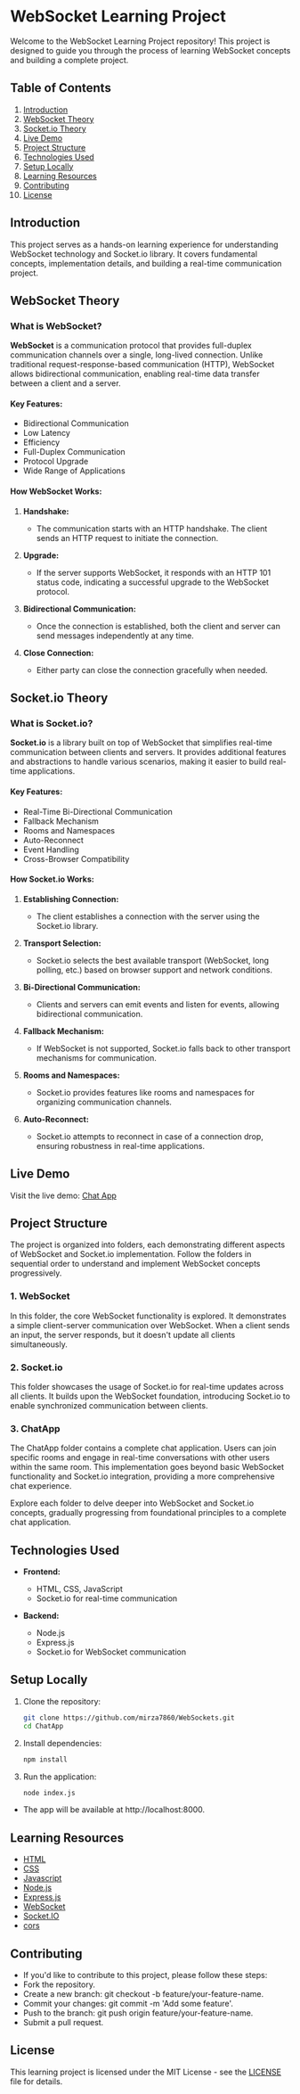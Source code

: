 # WebSocket Learning Project

Welcome to the WebSocket Learning Project repository! This project is designed to guide you through the process of learning WebSocket concepts and building a complete project.

## Table of Contents

1. [Introduction](#introduction)
2. [WebSocket Theory](#websocket-theory)
3. [Socket.io Theory](#socketio-theory)
4. [Live Demo](#live-demo)
5. [Project Structure](#project-structure)
6. [Technologies Used](#technologies-used)
7. [Setup Locally](#setup-locally)
8. [Learning Resources](#learning-resources)
9. [Contributing](#contributing)
10. [License](#license)

## Introduction

This project serves as a hands-on learning experience for understanding WebSocket technology and Socket.io library. It covers fundamental concepts, implementation details, and building a real-time communication project.

## WebSocket Theory

### What is WebSocket?

**WebSocket** is a communication protocol that provides full-duplex communication channels over a single, long-lived connection. Unlike traditional request-response-based communication (HTTP), WebSocket allows bidirectional communication, enabling real-time data transfer between a client and a server.

#### Key Features:

- Bidirectional Communication
- Low Latency
- Efficiency
- Full-Duplex Communication
- Protocol Upgrade
- Wide Range of Applications

#### How WebSocket Works:

1. **Handshake:**
   - The communication starts with an HTTP handshake. The client sends an HTTP request to initiate the connection.

2. **Upgrade:**
   - If the server supports WebSocket, it responds with an HTTP 101 status code, indicating a successful upgrade to the WebSocket protocol.

3. **Bidirectional Communication:**
   - Once the connection is established, both the client and server can send messages independently at any time.

4. **Close Connection:**
   - Either party can close the connection gracefully when needed.

## Socket.io Theory

### What is Socket.io?

**Socket.io** is a library built on top of WebSocket that simplifies real-time communication between clients and servers. It provides additional features and abstractions to handle various scenarios, making it easier to build real-time applications.

#### Key Features:

- Real-Time Bi-Directional Communication
- Fallback Mechanism
- Rooms and Namespaces
- Auto-Reconnect
- Event Handling
- Cross-Browser Compatibility

#### How Socket.io Works:

1. **Establishing Connection:**
   - The client establishes a connection with the server using the Socket.io library.

2. **Transport Selection:**
   - Socket.io selects the best available transport (WebSocket, long polling, etc.) based on browser support and network conditions.

3. **Bi-Directional Communication:**
   - Clients and servers can emit events and listen for events, allowing bidirectional communication.

4. **Fallback Mechanism:**
   - If WebSocket is not supported, Socket.io falls back to other transport mechanisms for communication.

5. **Rooms and Namespaces:**
   - Socket.io provides features like rooms and namespaces for organizing communication channels.

6. **Auto-Reconnect:**
   - Socket.io attempts to reconnect in case of a connection drop, ensuring robustness in real-time applications.

## Live Demo

Visit the live demo: [Chat App](https://chat-app-2cwb.onrender.com)

## Project Structure

The project is organized into folders, each demonstrating different aspects of WebSocket and Socket.io implementation. Follow the folders in sequential order to understand and implement WebSocket concepts progressively.

### 1. WebSocket

In this folder, the core WebSocket functionality is explored. It demonstrates a simple client-server communication over WebSocket. When a client sends an input, the server responds, but it doesn't update all clients simultaneously.

### 2. Socket.io

This folder showcases the usage of Socket.io for real-time updates across all clients. It builds upon the WebSocket foundation, introducing Socket.io to enable synchronized communication between clients.

### 3. ChatApp

The ChatApp folder contains a complete chat application. Users can join specific rooms and engage in real-time conversations with other users within the same room. This implementation goes beyond basic WebSocket functionality and Socket.io integration, providing a more comprehensive chat experience.

Explore each folder to delve deeper into WebSocket and Socket.io concepts, gradually progressing from foundational principles to a complete chat application.

## Technologies Used

- **Frontend:**
  - HTML, CSS, JavaScript
  - Socket.io for real-time communication

- **Backend:**
  - Node.js
  - Express.js
  - Socket.io for WebSocket communication

## Setup Locally

1. Clone the repository:

   ```bash
   git clone https://github.com/mirza7860/WebSockets.git
   cd ChatApp
   ```
2. Install dependencies:

   ```bash
   npm install
   ```
3. Run the application:

   ```bash
   node index.js
   ```
- The app will be available at http://localhost:8000.

## Learning Resources

 - [HTML](https://developer.mozilla.org/en-US/docs/Web/HTML)
 - [CSS](https://developer.mozilla.org/en-US/docs/Web/CSS)
 - [Javascript](https://developer.mozilla.org/en-US/docs/Web/JavaScript)
 - [Node.js](https://nodejs.org)
 - [Express.js](https://expressjs.com)
 - [WebSocket ](https://developer.mozilla.org/en-US/docs/Web/API/WebSocket)
 - [Socket.IO](https://socket.io)
 - [cors](https://www.npmjs.com/package/cors)

## Contributing

  - If you'd like to contribute to this project, please follow these steps:
  - Fork the repository.
  - Create a new branch: git checkout -b feature/your-feature-name.
  - Commit your changes: git commit -m 'Add some feature'.
  - Push to the branch: git push origin feature/your-feature-name.
  - Submit a pull request.

## License

This learning project is licensed under the MIT License - see the [LICENSE](LICENSE) file for details.




